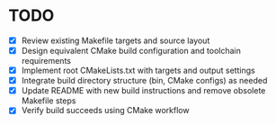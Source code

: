 # TODO

- [x] Review existing Makefile targets and source layout
- [x] Design equivalent CMake build configuration and toolchain requirements
- [x] Implement root CMakeLists.txt with targets and output settings
- [x] Integrate build directory structure (bin, CMake configs) as needed
- [x] Update README with new build instructions and remove obsolete Makefile steps
- [x] Verify build succeeds using CMake workflow
